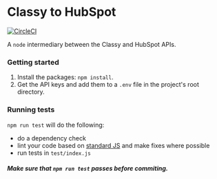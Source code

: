 # Classy to HubSpot

[![CircleCI](https://circleci.com/gh/Mediacauseagency/classy-to-hubspot.svg?style=svg)](https://circleci.com/gh/Mediacauseagency/classy-to-hubspot)

A `node` intermediary between the Classy and HubSpot APIs.

### Getting started
1. Install the packages: `npm install`.
2. Get the API keys and add them to a `.env` file in the project's root directory.

### Running tests
`npm run test` will do the following: 
- do a dependency check
- lint your code based on [standard JS](https://standardjs.com/) and make fixes where possible
- run tests in `test/index.js`

#### *Make sure that `npm run test` passes before commiting.*
